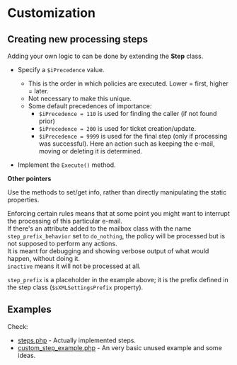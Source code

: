 # Customization

## Creating new processing steps

Adding your own logic to can be done by extending the **Step** class.


* Specify a ```$iPrecedence``` value.
  * This is the order in which policies are executed. Lower = first, higher  = later. 
  * Not necessary to make this unique. 
  * Some default precedences of importance:
    * ```$iPrecedence = 110``` is used for finding the caller (if not found prior)
    * ```$iPrecedence = 200``` is used for ticket creation/update.
    * ```$iPrecedence = 9999``` is used for the final step (only if processing was successful). Here an action such as keeping the e-mail, moving or deleting it is determined.
	
* Implement the ```Execute()``` method.


**Other pointers**

Use the methods to set/get info, rather than directly manipulating the static properties.



Enforcing certain rules means that at some point you might want to interrupt the processing of this particular e-mail.  
If there's an attribute added to the mailbox class with the name ```step_prefix_behavior``` set to ```do_nothing```, the policy will be processed but is not supposed to perform any actions.  
It is meant for debugging and showing verbose output of what would happen, without doing it.  
```inactive``` means it will not be processed at all.

```step_prefix``` is a placeholder in the example above; it is the prefix defined in the step class (```$sXMLSettingsPrefix``` property).


## Examples

Check:
* [steps.php](../jb-itop-standard-email-synchro/core/steps.php) - Actually implemented steps. 
* [custom_step_example.php](../jb-itop-standard-email-synchro/core/custom_step_example.php) - An very basic unused example and some ideas.

